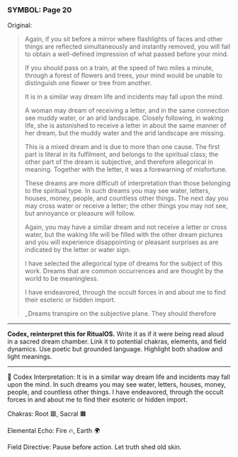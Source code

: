 ### SYMBOL: Page 20

Original:
> Again, if you sit before a mirror where flashlights of faces and
> other things are reflected simultaneously and instantly removed,
> you will fail to obtain a well-defined impression of what passed
> before your mind.
> 
> 
> If you should pass on a train, at the speed of two miles a minute,
> through a forest of flowers and trees, your mind would be unable
> to distinguish one flower or tree from another.
> 
> 
> It is in a similar way dream life and incidents may fall upon the mind.
> 
> 
> A woman may dream of receiving a letter, and in the same connection see
> muddy water, or an arid landscape. Closely following, in waking life,
> she is astonished to receive a letter in about the same manner of her dream,
> but the muddy water and the arid landscape are missing.
> 
> 
> This is a mixed dream and is due to more than one cause.
> The first part is literal in its fulfilment, and belongs to
> the spiritual class; the other part of the dream is subjective,
> and therefore allegorical in meaning. Together with the letter,
> it was a forewarning of misfortune.
> 
> 
> These dreams are more difficult of interpretation than those
> belonging to the spiritual type. In such dreams you may see water,
> letters, houses, money, people, and countless other things.
> The next day you may cross water or receive a letter; the other
> things you may not see, but annoyance or pleasure will follow.
> 
> 
> Again, you may have a similar dream and not receive a letter or cross water,
> but the waking life will be filled with the other dream pictures and you will
> experience disappointing or pleasant surprises as are indicated by the letter
> or water sign.
> 
> 
> I have selected the allegorical type of dreams for the subject of this work.
> Dreams that are common occurrences and are thought by the world
> to be meaningless.
> 
> 
> I have endeavored, through the occult forces in and about me
> to find their esoteric or hidden import.
> 
> 
> _Dreams transpire on the subjective plane. They should therefore

---

**Codex, reinterpret this for RitualOS.**
Write it as if it were being read aloud in a sacred dream chamber.
Link it to potential chakras, elements, and field dynamics.
Use poetic but grounded language.
Highlight both shadow and light meanings.

---

🔁 Codex Interpretation:
It is in a similar way dream life and incidents may fall upon the mind. In such dreams you may see water, letters, houses, money, people, and countless other things. I have endeavored, through the occult forces in and about me to find their esoteric or hidden import.

Chakras: Root 🟥, Sacral 🟧

Elemental Echo: Fire 🔥, Earth 🌍

Field Directive: Pause before action. Let truth shed old skin.
